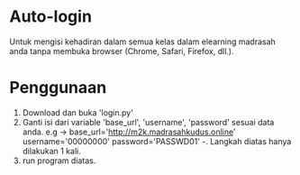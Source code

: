 # Auto-login
Untuk mengisi kehadiran dalam semua kelas dalam elearning madrasah anda tanpa membuka browser (Chrome, Safari, Firefox, dll.).

# Penggunaan
1. Download dan buka 'login.py'
2. Ganti isi dari variable 'base_url', 'username', 'password' sesuai data anda.
    e.g -> base_url='http://m2k.madrasahkudus.online'
           username='00000000'
           password='PASSWD01'
-. Langkah diatas hanya dilakukan 1 kali.
3. run program diatas.  

